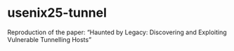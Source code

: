 # usenix25-tunnel
Reproduction of the paper: “Haunted by Legacy: Discovering and Exploiting Vulnerable Tunnelling Hosts”
